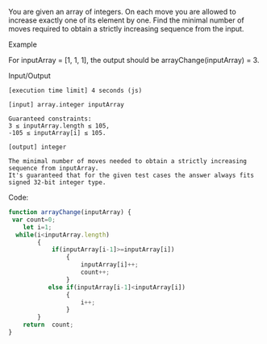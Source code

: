 You are given an array of integers. On each move you are allowed to increase exactly one of its element by one. Find the minimal number of moves required to obtain a strictly increasing sequence from the input.

Example

For inputArray = [1, 1, 1], the output should be
arrayChange(inputArray) = 3.

Input/Output

    [execution time limit] 4 seconds (js)

    [input] array.integer inputArray

    Guaranteed constraints:
    3 ≤ inputArray.length ≤ 105,
    -105 ≤ inputArray[i] ≤ 105.

    [output] integer

    The minimal number of moves needed to obtain a strictly increasing sequence from inputArray.
    It's guaranteed that for the given test cases the answer always fits signed 32-bit integer type.

Code:
```javascript
function arrayChange(inputArray) {
 var count=0;
    let i=1;
  while(i<inputArray.length)
        {
            if(inputArray[i-1]>=inputArray[i])
                {
                    inputArray[i]++;
                    count++;
                }
           else if(inputArray[i-1]<inputArray[i])
                {
                    i++;
                }
        }
    return  count;
}
